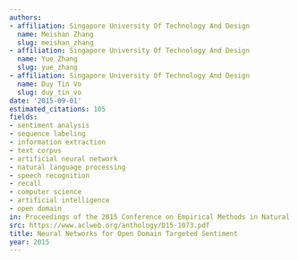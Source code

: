 ```yaml
---
authors:
- affiliation: Singapore University Of Technology And Design
  name: Meishan Zhang
  slug: meishan_zhang
- affiliation: Singapore University Of Technology And Design
  name: Yue Zhang
  slug: yue_zhang
- affiliation: Singapore University Of Technology And Design
  name: Duy Tin Vo
  slug: duy_tin_vo
date: '2015-09-01'
estimated_citations: 105
fields:
- sentiment analysis
- sequence labeling
- information extraction
- text corpus
- artificial neural network
- natural language processing
- speech recognition
- recall
- computer science
- artificial intelligence
- open domain
in: Proceedings of the 2015 Conference on Empirical Methods in Natural Language Processing
src: https://www.aclweb.org/anthology/D15-1073.pdf
title: Neural Networks for Open Domain Targeted Sentiment
year: 2015
---
```

